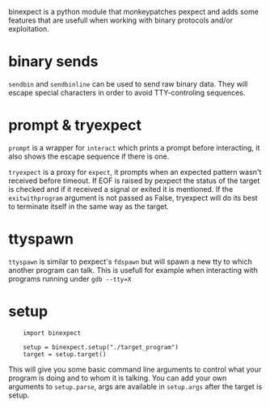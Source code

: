 
binexpect is a python module that monkeypatches pexpect and adds some features
that are usefull when working with binary protocols and/or exploitation.

binary sends
============

```sendbin``` and ```sendbinline``` can be used to send raw binary data.
They will escape special characters in order to avoid TTY-controling sequences.

prompt & tryexpect
==================

```prompt``` is a wrapper for ```interact``` which prints a prompt before
interacting, it also shows the escape sequence if there is one.

```tryexpect``` is a proxy for ```expect```, it prompts when an expected
pattern wasn't received before timeout. If EOF is raised by pexpect the
status of the target is checked and if it received a signal or exited it
is mentioned. If the ```exitwithprogram``` argument is not passed as False,
tryexpect will do its best to terminate itself in the same way as the target.

ttyspawn
========

```ttyspawn``` is similar to pexpect's ```fdspawn``` but will spawn a new tty to which
another program can talk. This is usefull for example when interacting with
programs running under ```gdb --tty=X```

setup
=====

```
    import binexpect

    setup = binexpect.setup("./target_program")
    target = setup.target()
```

This will give you some basic command line arguments to control what your
program is doing and to whom it is talking. You can add your own arguments to
```setup.parse```, args are available in ```setup.args``` after the target
is setup.
